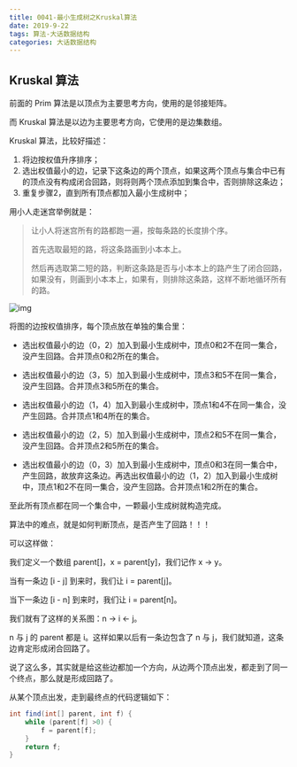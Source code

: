 ```yaml
---
title: 0041-最小生成树之Kruskal算法
date: 2019-9-22
tags: 算法-大话数据结构
categories: 大话数据结构
---
```




## Kruskal 算法

前面的 Prim 算法是以顶点为主要思考方向，使用的是邻接矩阵。

而 Kruskal 算法是以边为主要思考方向，它使用的是边集数组。



Kruskal 算法，比较好描述：

1. 将边按权值升序排序；
2. 选出权值最小的边，记录下这条边的两个顶点，如果这两个顶点与集合中已有的顶点没有构成闭合回路，则将则两个顶点添加到集合中，否则排除这条边；
3. 重复步骤2，直到所有顶点都加入最小生成树中；



用小人走迷宫举例就是：

> 让小人将迷宫所有的路都跑一遍，按每条路的长度排个序。
>
> 首先选取最短的路，将这条路画到小本本上。
>
> 然后再选取第二短的路，判断这条路是否与小本本上的路产生了闭合回路，如果没有，则画到小本本上，如果有，则排除这条路，这样不断地循环所有的路。

![img](https://img-blog.csdnimg.cn/20190509001625839.png?x-oss-process=image/watermark,type_ZmFuZ3poZW5naGVpdGk,shadow_10,text_aHR0cHM6Ly9ibG9nLmNzZG4ubmV0L3NtMjAxNzA4NjcyMzg=,size_16,color_FFFFFF,t_70)

将图的边按权值排序，每个顶点放在单独的集合里：

- 选出权值最小的边（0，2）加入到最小生成树中，顶点0和2不在同一集合，没产生回路。合并顶点0和2所在的集合。

- 选出权值最小的边（3，5）加入到最小生成树中，顶点3和5不在同一集合，没产生回路。合并顶点3和5所在的集合。

- 选出权值最小的边（1，4）加入到最小生成树中，顶点1和4不在同一集合，没产生回路。合并顶点1和4所在的集合。

- 选出权值最小的边（2，5）加入到最小生成树中，顶点2和5不在同一集合，没产生回路。合并顶点2和5所在的集合。

- 选出权值最小的边（0，3）加入到最小生成树中，顶点0和3在同一集合中，产生回路，故放弃这条边。再选出权值最小的边（1，2）加入到最小生成树中，顶点1和2不在同一集合，没产生回路。合并顶点1和2所在的集合。

至此所有顶点都在同一个集合中，一颗最小生成树就构造完成。

算法中的难点，就是如何判断顶点，是否产生了回路！！！

可以这样做：

我们定义一个数组 parent[]，x = parent[y]，我们记作 x -> y。

当有一条边 [i - j] 到来时，我们让 i = parent[j]。

当下一条边 [i - n] 到来时，我们让 i = parent[n]。

我们就有了这样的关系图：n -> i <- j。

n 与 j 的 parent 都是 i。这样如果以后有一条边包含了 n 与 j，我们就知道，这条边肯定形成闭合回路了。

说了这么多，其实就是给这些边都加一个方向，从边两个顶点出发，都走到了同一个终点，那么就是形成回路了。

从某个顶点出发，走到最终点的代码逻辑如下：

```java
int find(int[] parent, int f) {
    while (parent[f] >0) {
        f = parent[f];
    }
    return f;
}
```





